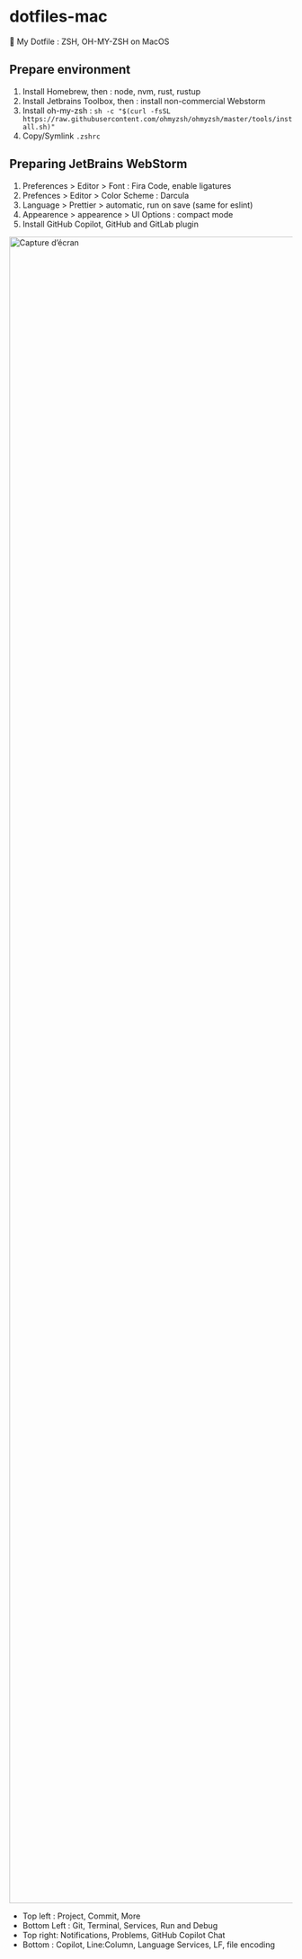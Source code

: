 # dotfiles-mac
:star2: My Dotfile : ZSH, OH-MY-ZSH on MacOS

## Prepare environment

1. Install Homebrew, then : node, nvm, rust, rustup
2. Install Jetbrains Toolbox, then : install non-commercial Webstorm
3. Install oh-my-zsh : `sh -c "$(curl -fsSL https://raw.githubusercontent.com/ohmyzsh/ohmyzsh/master/tools/install.sh)"`
4. Copy/Symlink `.zshrc`

## Preparing JetBrains WebStorm

1. Preferences > Editor > Font : Fira Code, enable ligatures
2. Prefences > Editor > Color Scheme : Darcula
3. Language > Prettier > automatic, run on save (same for eslint)
4. Appearence > appearence > UI Options : compact mode
5. Install GitHub Copilot, GitHub and GitLab plugin

<img width="5256" height="2966" alt="Capture d’écran" src="https://github.com/user-attachments/assets/57cc914c-89f9-492f-943b-6ae4df67f91c" />

* Top left : Project, Commit, More
* Bottom Left : Git, Terminal, Services, Run and Debug
* Top right: Notifications, Problems, GitHub Copilot Chat
* Bottom : Copilot, Line:Column, Language Services, LF, file encoding
